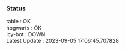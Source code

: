 ### Status


table : OK  
hogwarts : OK  
icy-bot : DOWN  
Latest Update : 2023-09-05 17:06:45.707828
